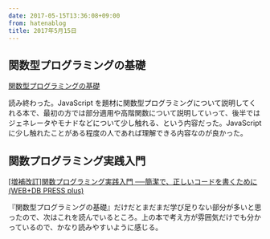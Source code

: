 ```yaml
---
date: 2017-05-15T13:36:08+09:00
from: hatenablog
title: 2017年5月15日
---
```

## 関数型プログラミングの基礎

[関数型プログラミングの基礎](https://www.amazon.co.jp/dp/B01MQG41Y0)

読み終わった。JavaScript を題材に関数型プログラミングについて説明してくれる本で、最初の方では部分適用や高階関数について説明していって、後半ではジェネレータやモナドなどについて少し触れる、という内容だった。JavaScript に少し触れたことがある程度の人であれば理解できる内容なのが良かった。

## 関数プログラミング実践入門

[[増補改訂]関数プログラミング実践入門 ──簡潔で、正しいコードを書くために (WEB+DB PRESS plus)](https://www.amazon.co.jp/dp/4774183903)

『関数型プログラミングの基礎』だけだとまだまだ学び足りない部分が多いと思ったので、次はこれを読んでいるところ。上の本で考え方が雰囲気だけでも分かっているので、かなり読みやすいように感じる。

